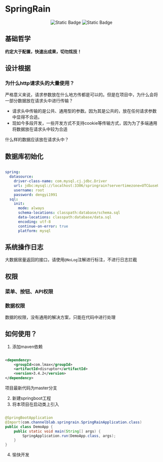 # SpringRain

<div style="text-align: center;">

![Static Badge](https://img.shields.io/badge/Version_1.0.0)
![Static Badge](https://img.shields.io/badge/Version-2-4)

</div>

## 基础哲学

**约定大于配置，快速出成果，切勿炫技！**


## 设计根据

### 为什么http请求头的大量使用？
严格意义来说，请求参数放在什么地方传都是可以的。但是在项目中，为什么会将一部分数据放在请求头中进行传输？

+ 请求头中传输的是公共、通用型的参数。因为其是公共的，放在任何请求参数中显得不合适。
+ 现如今多段开发，一些开发方式不支持cookie等传输方式，因为为了多端通用将数据放在请求头中较为合适

什么样的数据应该放在请求头中？







## 数据库初始化

```yaml

spring:
  datasource:
    driver-class-name: com.mysql.cj.jdbc.Driver
    url: jdbc:mysql://localhost:3306/springrain?servertimezone=UTC&useUnicode=true&charaterEncoding=utf-8&createDatabaseIfNotExist=true
    username: root
    password: dengyi1991
  sql:
    init:
      mode: always
      schema-locations: classpath:database/schema.sql
      data-locations: classpath:database/data.sql
      encoding: utf-8
      continue-on-error: true
      platform: mysql

```

## 系统操作日志

大数据居量返回的接口，请使用`@NoLog`注解进行标注，不进行日志拦截

## 权限

### 菜单、按钮、API权限

### 数据权限
数据的权限，没有通用的解决方案，只能在代码中进行处理


## 如何使用？

1. 添加maven依赖
```xml

<dependency>
    <groupId>com.lmax</groupId>
    <artifactId>disruptor</artifactId>
    <version>3.4.2</version>
</dependency>

```
项目最新代码为master分支

2. 新建springboot工程
3. 将本项目在启动类上引入
```java

@SpringBootApplication
@Import(com.channelblab.springrain.SpringRainApplication.class)
public class DemoApp {
    public static void main(String[] args) {
        SpringApplication.run(DemoApp.class, args);
    }
}

```
4. 愉快开发
